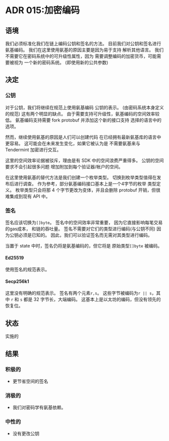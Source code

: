# ADR 015:加密编码

## 语境

我们必须标准化我们在链上编码公钥和签名的方法。
目前我们对公钥和签名进行氨基编码。
我们在这里使用氨基的原因主要是因为易于支持
解析其他语言。
我们不需要它在密码系统中的可升级性属性，因为
需要调整编码的加密货币，可能需要被视为
一个新的密码系统。
(即使用新的公共参数)

## 决定

### 公钥

对于公钥，我们将继续在规范上使用氨基编码
公钥的表示。
(由密码系统本身定义的规范)
这有两个明显的缺点。
由于需要支持可升级性，氨基编码的空间效率较低。
氨基编码支持需要 fork protobuf 并添加这个新的接口支持
选择的语言中的选项。

然而，继续使用氨基的原因是人们可以创建代码
在已经拥有最新氨基库的语言中更容易。
这可能会在未来发生变化，如果它被认为是
不需要氨基来与 Tendermint 加密进行交互。

这里的空间效率论据被驳斥，理由是有
SDK 中的空间浪费严重得多。
公钥的空间要求不会引起很多问题
增加附加到每个验证器/帐户的空间。

在这里使用氨基的替代方法是我们创建一个枚举类型。
切换到枚举类型值得在发布后进行调查。
作为参考，部分氨基编码接口基本上是一个4字节的枚举
类型定义。
枚举类型只会将那 4 个字节更改为变体，并且会删除
protobuf 开销，但很难集成到现有 API 中。

### 签名

签名应该切换为`[]byte`。
签名中的空间效率非常重要，
因为它直接影响每笔交易的gas成本，
和链的吞吐量。
签名不需要对它们的类​​型进行编码(与公钥不同)
因为公钥必须是已知的。
因此，我们可以验证签名而无需对其类型进行编码。

当置于 state 中时，签名仍将是氨基编码的，但它将是
原始类型`[]byte` 被编码。

#### Ed25519

使用签名的规范表示。

#### Secp256k1

这里没有明确的规范表示。
签名有两个元素`r,s`。
这些字节被编码为`r || s`，其中 `r` 和 `s` 都是
32 字节长，大端编码。
这基本上是以太坊的编码，但没有领先的恢复位。

## 状态

实施的

## 结果

### 积极的

- 更节省空间的签名

### 消极的

- 我们对密码学有氨基依赖。

### 中性的

- 没有更改公钥
